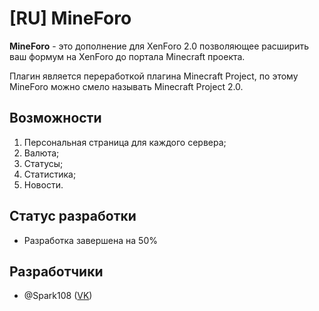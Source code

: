 # [RU] MineForo

**MineForo** - это дополнение для XenForo 2.0 позволяющее расширить ваш формум на XenForo до портала Minecraft проекта.

Плагин является переработкой плагина Minecraft Project, по этому MineForo можно смело называть Minecraft Project 2.0.
## Возможности
1. Персональная страница для каждого сервера;
2. Валюта;
3. Статусы;
4. Статистика;
5. Новости.

## Статус разработки
- Разработка завершена на 50%

## Разработчики
- @Spark108 ([VK](https://vk.com/spark108))
